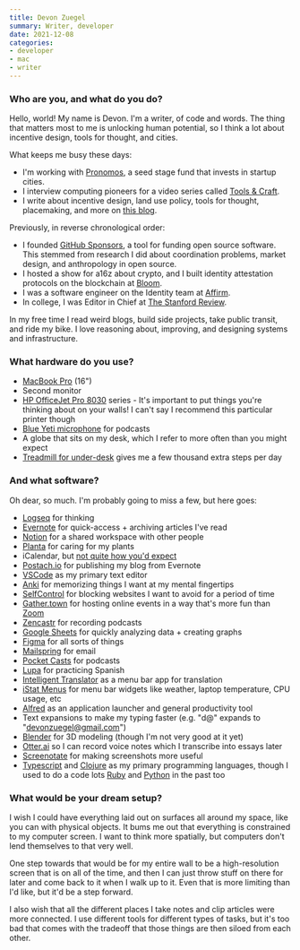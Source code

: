 ```yaml
---
title: Devon Zuegel
summary: Writer, developer
date: 2021-12-08
categories:
- developer
- mac
- writer
---
```


### Who are you, and what do you do?

Hello, world! My name is Devon. I'm a writer, of code and words. The thing that matters most to me is unlocking human potential, so I think a lot about incentive design, tools for thought, and cities.

What keeps me busy these days:

- I'm working with [Pronomos](https://pronomos.vc/ "A seed stage fund."), a seed stage fund that invests in startup cities.
- I interview computing pioneers for a video series called [Tools & Craft](https://www.notion.so/blog/topic/pioneers "Devon's interview series.").
- I write about incentive design, land use policy, tools for thought, placemaking, and more on [this blog](https://devonzuegel.com/ "Devon's website.").

Previously, in reverse chronological order:

- I founded [GitHub Sponsors][github-sponsors], a tool for funding open source software. This stemmed from research I did about coordination problems, market design, and anthropology in open source.
- I hosted a show for a16z about crypto, and I built identity attestation protocols on the blockchain at [Bloom][].
- I was a software engineer on the Identity team at [Affirm][].
- In college, I was Editor in Chief at [The Stanford Review](https://stanfordreview.org/ "A newspaper from Stanford University.").

In my free time I read weird blogs, build side projects, take public transit, and ride my bike. I love reasoning about, improving, and designing systems and infrastructure.

### What hardware do you use?

- [MacBook Pro][macbook-pro] (16")
- Second monitor
- [HP OfficeJet Pro 8030][officejet-pro-8030] series - It's important to put things you're thinking about on your walls! I can't say I recommend this particular printer though
- [Blue Yeti microphone][yeti] for podcasts
- A globe that sits on my desk, which I refer to more often than you might expect
- [Treadmill for under-desk][sf-t7945] gives me a few thousand extra steps per day

### And what software?

Oh dear, so much. I'm probably going to miss a few, but here goes:

- [Logseq][] for thinking
- [Evernote][] for quick-access + archiving articles I've read
- [Notion][] for a shared workspace with other people
- [Planta][] for caring for my plants
- iCalendar, but [not quite how you'd expect](https://devonzuegel.com/post/contemplating-calendars "Devon's post about how she uses calendars.")
- [Postach.io][] for publishing my blog from Evernote
- [VSCode][visual-studio-code] as my primary text editor
- [Anki][] for memorizing things I want at my mental fingertips
- [SelfControl][] for blocking websites I want to avoid for a period of time
- [Gather.town][gather] for hosting online events in a way that's more fun than [Zoom][zoom.2]
- [Zencastr][] for recording podcasts
- [Google Sheets][google-sheets] for quickly analyzing data + creating graphs
- [Figma][] for all sorts of things
- [Mailspring][] for email
- [Pocket Casts][pocket-casts] for podcasts
- [Lupa][] for practicing Spanish
- [Intelligent Translator][intelligent-translator] as a menu bar app for translation
- [iStat Menus][istat-menus] for menu bar widgets like weather, laptop temperature, CPU usage, etc
- [Alfred][] as an application launcher and general productivity tool
- Text expansions to make my typing faster (e.g. "d@" expands to "devonzuegel@gmail.com")
- [Blender][] for 3D modeling (though I'm not very good at it yet)
- [Otter.ai][otter] so I can record voice notes which I transcribe into essays later
- [Screenotate][] for making screenshots more useful
- [Typescript][] and [Clojure][] as my primary programming languages, though I used to do a code lots [Ruby][] and [Python][] in the past too

### What would be your dream setup?

I wish I could have everything laid out on surfaces all around my space, like you can with physical objects. It bums me out that everything is constrained to my computer screen. I want to think more spatially, but computers don't lend themselves to that very well.

One step towards that would be for my entire wall to be a high-resolution screen that is on all of the time, and then I can just throw stuff on there for later and come back to it when I walk up to it. Even that is more limiting than I'd like, but it'd be a step forward.

I also wish that all the different places I take notes and clip articles were more connected. I use different tools for different types of tasks, but it's too bad that comes with the tradeoff that those things are then siloed from each other.

[affirm]: https://www.affirm.com/ "A service for buying products with repayments over time."
[alfred]: https://www.alfredapp.com/ "A launcher app for the Mac."
[anki]: https://apps.ankiweb.net/ "A flash-card based learning tool."
[blender]: https://www.blender.org/ "A free, open-source 3D renderer."
[bloom]: https://bloom.co/ "An identity and credit service."
[clojure]: https://en.wikipedia.org/wiki/Clojure "A dynamic programming language using the Java Virtual Machine."
[evernote]: https://evernote.com/ "Online software for capturing notes."
[figma]: https://www.figma.com/ "A collaborative design prototype service."
[gather]: https://www.gather.town/ "A service for online group collaboration."
[github-sponsors]: https://github.com/sponsors "A service for sponsoring open source developers."
[google-sheets]: https://www.google.com/sheets/about/ "Online spreadsheet software."
[intelligent-translator]: https://apps.apple.com/us/app/intelligent-translator/id1217010477?mt=12 "A macOS app that lets you perform translations."
[istat-menus]: https://bjango.com/mac/istatmenus/ "A collection of Mac OS X menu items for monitoring your system."
[logseq]: http://web.archive.org/web/20221226141047/https://logseq.com/ "A personal knowledge capture tool."
[lupa]: https://www.lupa.app/ "An app for learning Spanish."
[macbook-pro]: https://www.apple.com/macbook-pro/ "A laptop."
[mailspring]: http://web.archive.org/web/20230809055124/https://www.getmailspring.com/ "An email client."
[notion]: https://www.notion.so/ "A collaborative wiki service."
[officejet-pro-8030]: http://web.archive.org/web/20230706205619/https://support.hp.com/us-en/product/hp-officejet-pro-8030-all-in-one-printer-series/24208734 "An all-in-one printer."
[otter]: https://otter.ai "A transcribing service."
[planta]: https://getplanta.com/ "An app to help you look after your plants."
[pocket-casts]: http://web.archive.org/web/20230513180147/https://play.pocketcasts.com/ "A web-based podcast player."
[postach.io]: https://postach.io/ "A service for publishing websites via Evernote notes."
[python]: https://www.python.org/ "An interpreted scripting language."
[ruby]: https://www.ruby-lang.org/en/ "An interpreted scripting language."
[screenotate]: https://screenotate.com/ "A screen capture tool that uses OCR to save the text in your screenshots."
[selfcontrol]: https://selfcontrolapp.com/ "Mac software to keep you away from distracting websites."
[sf-t7945]: https://sunnyhealthfitness.com/products/walkstation-slim-flat-treadmill-for-under-desk-and-home-sf-t7945 "An under desk treadmill."
[typescript]: https://www.typescriptlang.org/ "An interpreted scripting language."
[visual-studio-code]: https://code.visualstudio.com/ "A development IDE."
[yeti]: http://web.archive.org/web/20160413134343/http://www.bluemic.com:80/yeti/ "A USB microphone."
[zencastr]: https://zencastr.com/ "A service for recording audio."
[zoom.2]: https://zoom.us "Video conferencing software."
